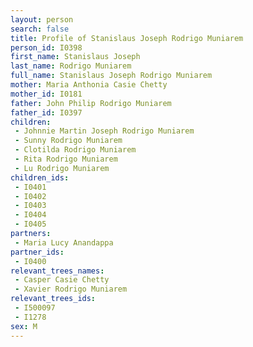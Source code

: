 ```yaml
---
layout: person
search: false
title: Profile of Stanislaus Joseph Rodrigo Muniarem
person_id: I0398
first_name: Stanislaus Joseph
last_name: Rodrigo Muniarem
full_name: Stanislaus Joseph Rodrigo Muniarem
mother: Maria Anthonia Casie Chetty
mother_id: I0181
father: John Philip Rodrigo Muniarem
father_id: I0397
children:
 - Johnnie Martin Joseph Rodrigo Muniarem
 - Sunny Rodrigo Muniarem
 - Clotilda Rodrigo Muniarem
 - Rita Rodrigo Muniarem
 - Lu Rodrigo Muniarem
children_ids:
 - I0401
 - I0402
 - I0403
 - I0404
 - I0405
partners:
 - Maria Lucy Anandappa
partner_ids:
 - I0400
relevant_trees_names:
 - Casper Casie Chetty
 - Xavier Rodrigo Muniarem
relevant_trees_ids:
 - I500097
 - I1278
sex: M
---
```


